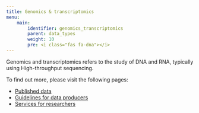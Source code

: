 ```yaml
---
title: Genomics & transcriptomics
menu:
    main:
        identifier: genomics_transcriptomics
        parent: data_types
        weight: 10
        pre: <i class="fas fa-dna"></i>
---
```


Genomics and transcriptomics refers to the study of DNA and RNA, typically using High-throughput sequencing.

To find out more, please visit the following pages:

* [Published data](data)
* [Guidelines for data producers](guidelines)
* [Services for researchers](services)
